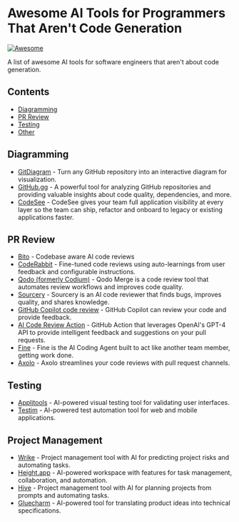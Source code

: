 # Awesome AI Tools for Programmers That Aren't Code Generation

[![Awesome](https://awesome.re/badge-flat2.svg)](https://awesome.re)

A list of awesome AI tools for software engineers that aren't about code generation.

## Contents
- [Diagramming](#diagramming)
- [PR Review](#pr-review)
- [Testing](#testing)
- [Other](#project-management)

## Diagramming
- [GitDiagram](https://gitdiagram.com/) - Turn any GitHub repository into an interactive diagram for visualization.
- [GitHub.gg](https://github.gg/) - A powerful tool for analyzing GitHub repositories and providing valuable insights about code quality, dependencies, and more.
- [CodeSee](https://www.codesee.io/) - CodeSee gives your team full application visibility at every layer so the team can ship, refactor and onboard to legacy or existing applications faster.

## PR Review
- [Bito](https://bito.ai/) - Codebase aware AI code reviews
- [CodeRabbit](https://www.coderabbit.ai/) - Fine-tuned code reviews using auto-learnings from user feedback and configurable instructions.
- [Qodo (formerly Codium)](https://www.qodo.ai/products/qodo-merge/) - Qodo Merge is a code review tool that automates review workflows and improves code quality.
- [Sourcery](https://sourcery.ai/) - Sourcery is an AI code reviewer that finds bugs, improves quality, and shares knowledge.
- [GitHub Copilot code review](https://docs.github.com/en/copilot/using-github-copilot/code-review/using-copilot-code-review) - GitHub Copilot can review your code and provide feedback.
- [AI Code Review Action](https://github.com/marketplace/actions/ai-code-review-action) - GitHub Action that leverages OpenAI's GPT-4 API to provide intelligent feedback and suggestions on your pull requests.
- [Fine](https://www.fine.dev/) - Fine is the AI Coding Agent built to act like another team member, getting work done.
- [Axolo](https://axolo.co/) - Axolo streamlines your code reviews with pull request channels.

## Testing
- [Applitools](https://applitools.com/) - AI-powered visual testing tool for validating user interfaces.
- [Testim](https://www.testim.io/) - AI-powered test automation tool for web and mobile applications.

## Project Management
- [Wrike](https://www.wrike.com/features/work-intelligence/) - Project management tool with AI for predicting project risks and automating tasks.
- [Height.app](https://height.app/) - AI-powered workspace with features for task management, collaboration, and automation.
- [Hive](https://hive.com/) - Project management tool with AI for planning projects from prompts and automating tasks.
- [Gluecharm](https://gluecharm.com/en-US) - AI-powered tool for translating product ideas into technical specifications.	

